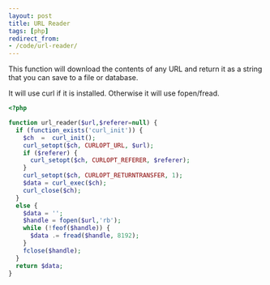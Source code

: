 ```yaml
---
layout: post
title: URL Reader
tags: [php]
redirect_from:
- /code/url-reader/
---
```

This function will download the contents of any URL and return it as a string that you can save to a file or database.

It will use curl if it is installed.  Otherwise it will use fopen/fread.

<!--break-->

```php
<?php

function url_reader($url,$referer=null) {
  if (function_exists('curl_init')) {
    $ch  =  curl_init();
    curl_setopt($ch, CURLOPT_URL, $url);
    if ($referer) {
      curl_setopt($ch, CURLOPT_REFERER, $referer);
    }
    curl_setopt($ch, CURLOPT_RETURNTRANSFER, 1);
    $data = curl_exec($ch);
    curl_close($ch);
  }
  else {
    $data = '';
    $handle = fopen($url,'rb');
    while (!feof($handle)) {
      $data .= fread($handle, 8192);
    }
    fclose($handle);
  }
  return $data;
}
```